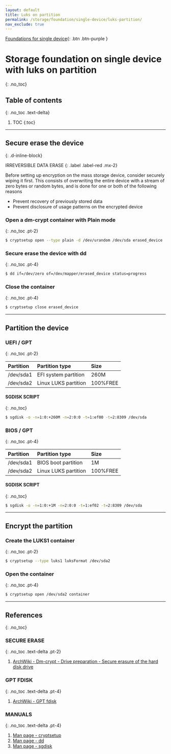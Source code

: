 ```yaml
---
layout: default
title: Luks on partition
permalink: /storage/foundation/single-device/luks-partition/
nav_exclude: true
---
```


[Foundations for single device](/Andromeda/storage/foundation/single-device/){: .btn .btn-purple }

# Storage foundation on single device with luks on partition
{: .no_toc}

## Table of contents
{: .no_toc .text-delta}

1. TOC
{:toc}

---

## Secure erase the device
{: .d-inline-block}

IRREVERSIBLE DATA ERASE
{: .label .label-red .mx-2}

Before setting up encryption on the mass storage device, consider securely wiping it first. This consists of overwriting the entire device with a stream of zero bytes or random bytes, and is done for one or both of the following reasons

- Prevent recovery of previously stored data
- Prevent disclosure of usage patterns on the encrypted device

### Open a dm-crypt container with Plain mode
{: .no_toc .pt-2}

```bash
$ cryptsetup open --type plain -d /dev/urandom /dev/sda erased_device
```

### Secure erase the device with dd
{: .no_toc .pt-4}


```bash
$ dd if=/dev/zero of=/dev/mapper/erased_device status=progress
```

### Close the container
{: .no_toc .pt-4}

```bash
$ cryptsetup close erased_device
```

---

## Partition the device

### UEFI / GPT
{: .no_toc .pt-2}

| Partition | Partition type       | Size     |
| :-------- | :------------------- | :------- |
| /dev/sda1 | EFI system partition | 260M     |
| /dev/sda2 | Linux LUKS partition | 100%FREE |

#### SGDISK SCRIPT
{: .no_toc}

```bash
$ sgdisk -o -n=1:0:+260M -n=2:0:0 -t=1:ef00 -t=2:8309 /dev/sda
```

### BIOS / GPT
{: .no_toc .pt-4}

| Partition | Partition type       | Size     |
| :-------- | :------------------- | :------- |
| /dev/sda1 | BIOS boot partition  | 1M       |
| /dev/sda2 | Linux LUKS partition | 100%FREE |

#### SGDISK SCRIPT
{: .no_toc}

```bash
$ sgdisk -o -n=1:0:+1M -n=2:0:0 -t=1:ef02 -t=2:8309 /dev/sda
```

---

## Encrypt the partition

### Create the LUKS1 container
{: .no_toc .pt-2}

```bash
$ cryptsetup --type luks1 luksFormat /dev/sda2
```

### Open the container
{: .no_toc .pt-4}

```bash
$ cryptsetup open /dev/sda2 container
```

---

## References
{: .no_toc}

### SECURE ERASE
{: .no_toc .text-delta .pt-2}

1. [ArchWiki - Dm-crypt - Drive preparation - Secure erasure of the hard disk drive](https://wiki.archlinux.org/index.php/Dm-crypt/Drive_preparation#Secure_erasure_of_the_hard_disk_drive)

### GPT FDISK
{: .no_toc .text-delta .pt-4}

1. [ArchWiki - GPT fdisk](https://wiki.archlinux.org/index.php/GPT_fdisk)

### MANUALS
{: .no_toc .text-delta .pt-4}

1. [Man page - cryptsetup](https://jlk.fjfi.cvut.cz/arch/manpages/man/core/cryptsetup/cryptsetup.8.en)
1. [Man page - dd](https://jlk.fjfi.cvut.cz/arch/manpages/man/core/coreutils/dd.1.en)
1. [Man page - sgdisk](https://jlk.fjfi.cvut.cz/arch/manpages/man/extra/gptfdisk/sgdisk.8.en)
